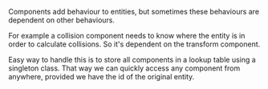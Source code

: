 Components add behaviour to entities, but sometimes these behaviours are dependent on other behaviours. 

For example a collision component needs to know where the entity is in order to calculate collisions. So it's dependent on the transform component.

Easy way to handle this is to store all components in a lookup table using a singleton class. That way we can quickly access any component from anywhere, provided we have the id of the original entity.
